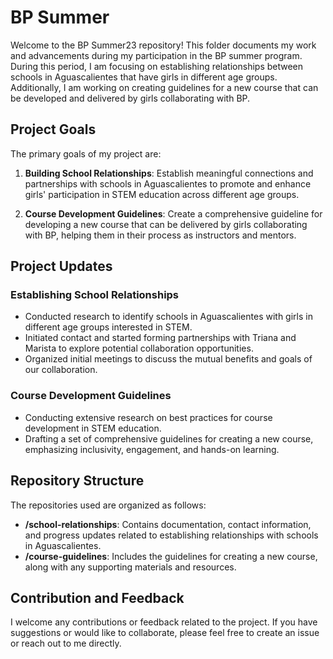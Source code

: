# BP Summer 

Welcome to the BP Summer23 repository! This folder documents my work and advancements during my participation in the BP summer program. During this period, I am focusing on establishing relationships between schools in Aguascalientes that have girls in different age groups. Additionally, I am working on creating guidelines for a new course that can be developed and delivered by girls collaborating with BP.

## Project Goals

The primary goals of my project are:

1. **Building School Relationships**: Establish meaningful connections and partnerships with schools in Aguascalientes to promote and enhance girls' participation in STEM education across different age groups.

2. **Course Development Guidelines**: Create a comprehensive guideline for developing a new course that can be delivered by girls collaborating with BP, helping them in their process as instructors and mentors.


## Project Updates

### Establishing School Relationships

- Conducted research to identify schools in Aguascalientes with girls in different age groups interested in STEM.
- Initiated contact and started forming partnerships with Triana and Marista to explore potential collaboration opportunities.
- Organized initial meetings to discuss the mutual benefits and goals of our collaboration.

### Course Development Guidelines

- Conducting extensive research on best practices for course development in STEM education.
- Drafting a set of comprehensive guidelines for creating a new course, emphasizing inclusivity, engagement, and hands-on learning.


## Repository Structure

The repositories used are organized as follows:

- **/school-relationships**: Contains documentation, contact information, and progress updates related to establishing relationships with schools in Aguascalientes.
- **/course-guidelines**: Includes the guidelines for creating a new course, along with any supporting materials and resources.


## Contribution and Feedback

I welcome any contributions or feedback related to the project. If you have suggestions or would like to collaborate, please feel free to create an issue or reach out to me directly.





